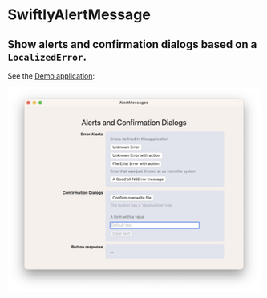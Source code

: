 # SwiftlyAlertMessage

## Show alerts and confirmation dialogs based on a `LocalizedError`.

See the [Demo application](https://github.com/Desbeers/Demos/tree/main/SwiftlyAlertMessage):

![Demo](https://github.com/Desbeers/SwiftlyAlertMessage/raw/main/Images/screenshot-macOS.jpg)
